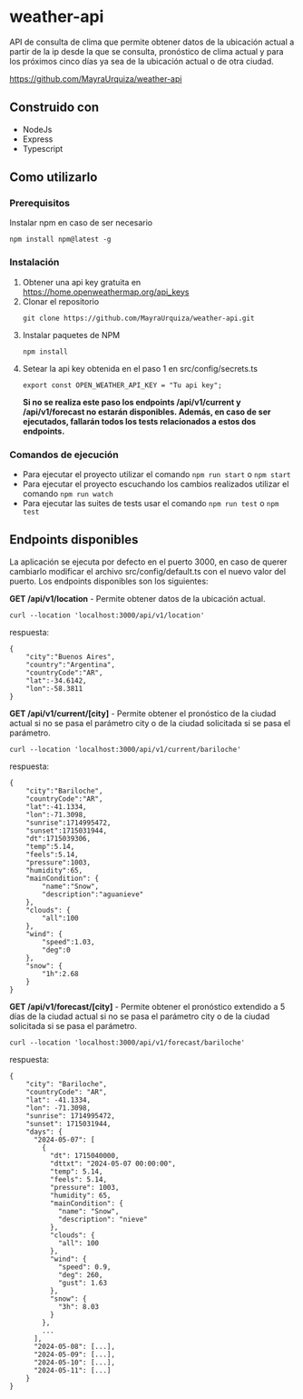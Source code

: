 # weather-api

API de consulta de clima que permite obtener datos de la ubicación actual a partir de la ip desde la que se consulta, pronóstico de clima actual y para los próximos cinco días ya sea de la ubicación actual o de otra ciudad.

https://github.com/MayraUrquiza/weather-api

## Construido con

- NodeJs
- Express
- Typescript

## Como utilizarlo

### Prerequisitos

Instalar npm en caso de ser necesario

```
npm install npm@latest -g
```

### Instalación

1. Obtener una api key gratuita en https://home.openweathermap.org/api_keys
2. Clonar el repositorio
   ```
   git clone https://github.com/MayraUrquiza/weather-api.git
   ```
3. Instalar paquetes de NPM
   ```
   npm install
   ```
4. Setear la api key obtenida en el paso 1 en src/config/secrets.ts
   ```
   export const OPEN_WEATHER_API_KEY = "Tu api key";
   ```
   **Si no se realiza este paso los endpoints /api/v1/current y /api/v1/forecast no estarán disponibles. Además, en caso de ser ejecutados, fallarán todos los tests relacionados a estos dos endpoints.**

### Comandos de ejecución

- Para ejecutar el proyecto utilizar el comando `npm run start` o `npm start`
- Para ejecutar el proyecto escuchando los cambios realizados utilizar el comando `npm run watch`
- Para ejecutar las suites de tests usar el comando `npm run test` o `npm test`

## Endpoints disponibles

La aplicación se ejecuta por defecto en el puerto 3000, en caso de querer cambiarlo modificar el archivo src/config/default.ts con el nuevo valor del puerto. Los endpoints disponibles son los siguientes:

**GET /api/v1/location** - Permite obtener datos de la ubicación actual.

`curl --location 'localhost:3000/api/v1/location'`

respuesta:

```
{
    "city":"Buenos Aires",
    "country":"Argentina",
    "countryCode":"AR",
    "lat":-34.6142,
    "lon":-58.3811
}

```

**GET /api/v1/current/[city]** - Permite obtener el pronóstico de la ciudad actual si no se pasa el parámetro city o de la ciudad solicitada si se pasa el parámetro.

`curl --location 'localhost:3000/api/v1/current/bariloche'`

respuesta:

```
{
    "city":"Bariloche",
    "countryCode":"AR",
    "lat":-41.1334,
    "lon":-71.3098,
    "sunrise":1714995472,
    "sunset":1715031944,
    "dt":1715039306,
    "temp":5.14,
    "feels":5.14,
    "pressure":1003,
    "humidity":65,
    "mainCondition": {
        "name":"Snow",
        "description":"aguanieve"
    },
    "clouds": {
        "all":100
    },
    "wind": {
        "speed":1.03,
        "deg":0
    },
    "snow": {
        "1h":2.68
    }
}

```

**GET /api/v1/forecast/[city]** - Permite obtener el pronóstico extendido a 5 días de la ciudad actual si no se pasa el parámetro city o de la ciudad solicitada si se pasa el parámetro.

`curl --location 'localhost:3000/api/v1/forecast/bariloche'`

respuesta:

```
{
    "city": "Bariloche",
    "countryCode": "AR",
    "lat": -41.1334,
    "lon": -71.3098,
    "sunrise": 1714995472,
    "sunset": 1715031944,
    "days": {
      "2024-05-07": [
        {
          "dt": 1715040000,
          "dttxt": "2024-05-07 00:00:00",
          "temp": 5.14,
          "feels": 5.14,
          "pressure": 1003,
          "humidity": 65,
          "mainCondition": {
            "name": "Snow",
            "description": "nieve"
          },
          "clouds": {
            "all": 100
          },
          "wind": {
            "speed": 0.9,
            "deg": 260,
            "gust": 1.63
          },
          "snow": {
            "3h": 8.03
          }
        },
        ...
      ],
      "2024-05-08": [...],
      "2024-05-09": [...],
      "2024-05-10": [...],
      "2024-05-11": [...]
    }
}
```

